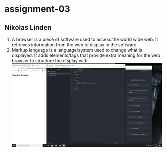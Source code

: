 # assignment-03
## Nikolas Linden

1. A browser is a piece of software used to access the world wide web. It retrieves information from the web to display in the software
2. Markup language is a language/system used to change what is displayed. It adds elements/tags that provide extra meaning for the web browser to structure the display with
![Assignment-03](./Images/assignment-03.PNG)
